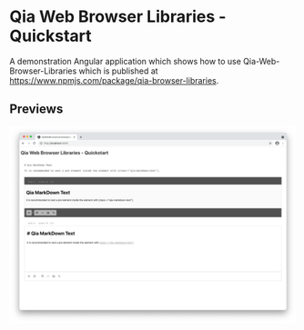 # Qia Web Browser Libraries - Quickstart

A demonstration Angular application which shows how to use Qia-Web-Browser-Libraries which is published at <https://www.npmjs.com/package/qia-browser-libraries>.


## Previews

![20210907 - QiaMarkDownText Preview](images/20210907-qia-markdown-text-preview.png)
